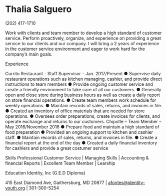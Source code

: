 # Thalia Salguero
(202) 417-1710
 
Work with clients and team member to develop a high standard of customer service. Perform proactively, organize, and experience on providing a great service to our clients and our company. I will bring a 2 years of experience in the customer service environment and eager to work hard for the company’s main goals.
 
Experience

Currito Restaurant - Staff Supervisor – Jan. 2017/Present
● Supervise daily restaurant operations such as kitchen managing, cashier, and provide direct instructions to team members
● Provide ongoing customer service and create a friendly environment to take care of all our customers.
● Generally open and close store during business hours as well as create a daily report on store financial operations.
● Create team members work schedule for weekly operations.
● Maintain records of sales, returns, and invoices in file.
● Created an inventory of office materials that are needed for store operations.
● Oversees order preparations, create invoices for clients, and operate exchange and returns to our customers.
Chipotle – Team Member – May 2016/November 2016
● Prepare food and maintain a high standard of food preparation
● Provided an ongoing support to kitchen and cashier staff.
● Maintain records of sales, returns, and invoices in file.
● Create a financial report at the end of the day
● Created a daily financial inventory for cashiers and provide a great costumer service

Skills
Professional Customer Service | Managing Skills | Accounting & financial Reports | Excellent Team Member  | Learship

Education
​Identity, Inc  (G.E.D Diploma)

415 East Diamond Ave, Gaithersburg, MD 20877 | afontes@identity-youth.org | 301-300-5254


